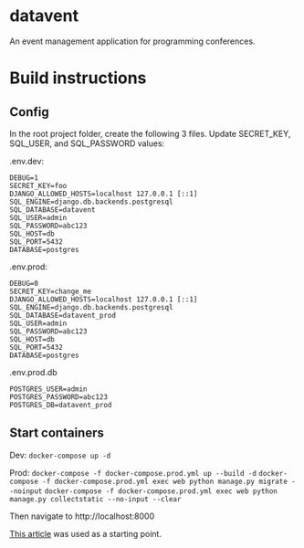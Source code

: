 # datavent
An event management application for programming conferences. 


# Build instructions


## Config
In the root project folder, create the following 3 files. Update SECRET_KEY, SQL_USER, and SQL_PASSWORD values:

.env.dev:
```
DEBUG=1
SECRET_KEY=foo
DJANGO_ALLOWED_HOSTS=localhost 127.0.0.1 [::1]
SQL_ENGINE=django.db.backends.postgresql
SQL_DATABASE=datavent
SQL_USER=admin
SQL_PASSWORD=abc123
SQL_HOST=db
SQL_PORT=5432
DATABASE=postgres
```

.env.prod:
```
DEBUG=0
SECRET_KEY=change_me
DJANGO_ALLOWED_HOSTS=localhost 127.0.0.1 [::1]
SQL_ENGINE=django.db.backends.postgresql
SQL_DATABASE=datavent_prod
SQL_USER=admin
SQL_PASSWORD=abc123
SQL_HOST=db
SQL_PORT=5432
DATABASE=postgres
```

.env.prod.db
```
POSTGRES_USER=admin
POSTGRES_PASSWORD=abc123
POSTGRES_DB=datavent_prod
```

## Start containers
Dev:
`docker-compose up -d`

Prod:
`docker-compose -f docker-compose.prod.yml up --build -d`
`docker-compose -f docker-compose.prod.yml exec web python manage.py migrate --noinput`
`docker-compose -f docker-compose.prod.yml exec web python manage.py collectstatic --no-input --clear`

Then navigate to http://localhost:8000

[This article](https://testdriven.io/blog/dockerizing-django-with-postgres-gunicorn-and-nginx/) was used as a starting point.